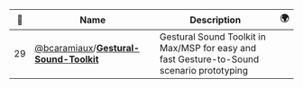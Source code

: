 |:star2: | Name | Description | 🌍|
|---|---|---|---|
|29|[@bcaramiaux](https://github.com/bcaramiaux)/[**Gestural-Sound-Toolkit**](https://github.com/bcaramiaux/Gestural-Sound-Toolkit)|Gestural Sound Toolkit in Max/MSP for easy and fast Gesture-to-Sound scenario prototyping||

